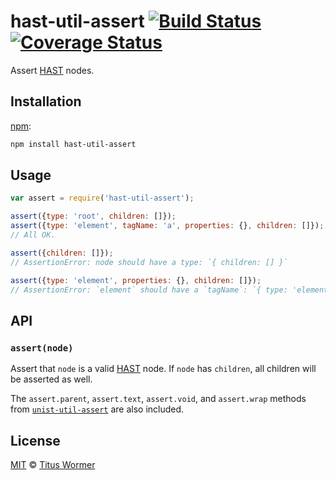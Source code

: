 # hast-util-assert [![Build Status][travis-badge]][travis] [![Coverage Status][codecov-badge]][codecov]

<!--lint disable heading-increment no-duplicate-headings-->

Assert [HAST][] nodes.

## Installation

[npm][npm-install]:

```bash
npm install hast-util-assert
```

## Usage

```javascript
var assert = require('hast-util-assert');

assert({type: 'root', children: []});
assert({type: 'element', tagName: 'a', properties: {}, children: []});
// All OK.

assert({children: []});
// AssertionError: node should have a type: `{ children: [] }`

assert({type: 'element', properties: {}, children: []});
// AssertionError: `element` should have a `tagName`: `{ type: 'element', properties: {}, children: [] }`
```

## API

### `assert(node)`

Assert that `node` is a valid [HAST][] node.  If `node` has `children`,
all children will be asserted as well.

The `assert.parent`, `assert.text`, `assert.void`, and `assert.wrap`
methods from [`unist-util-assert`][unist-util-assert] are also included.

## License

[MIT][license] © [Titus Wormer][author]

<!-- Definitions -->

[travis-badge]: https://img.shields.io/travis/wooorm/hast-util-assert.svg

[travis]: https://travis-ci.org/wooorm/hast-util-assert

[codecov-badge]: https://img.shields.io/codecov/c/github/wooorm/hast-util-assert.svg

[codecov]: https://codecov.io/github/wooorm/hast-util-assert

[npm-install]: https://docs.npmjs.com/cli/install

[license]: LICENSE

[author]: http://wooorm.com

[hast]: https://github.com/wooorm/hast

[unist-util-assert]: https://github.com/wooorm/unist-util-assert
